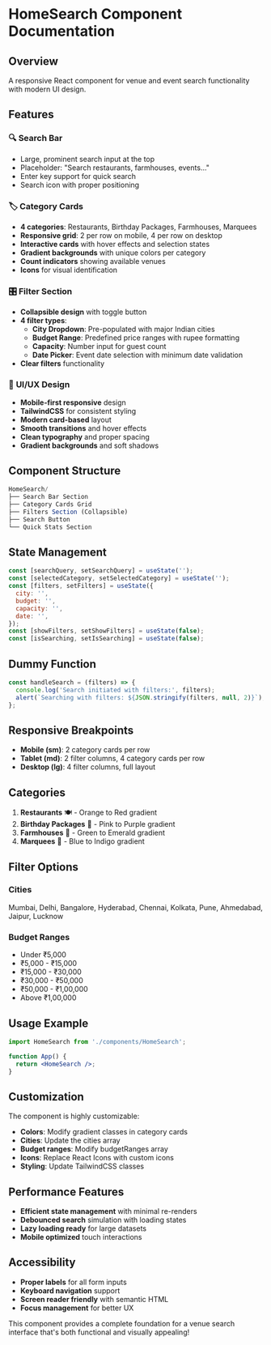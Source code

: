 # HomeSearch Component Documentation

## Overview
A responsive React component for venue and event search functionality with modern UI design.

## Features

### 🔍 **Search Bar**
- Large, prominent search input at the top
- Placeholder: "Search restaurants, farmhouses, events..."
- Enter key support for quick search
- Search icon with proper positioning

### 🏷️ **Category Cards**
- **4 categories**: Restaurants, Birthday Packages, Farmhouses, Marquees
- **Responsive grid**: 2 per row on mobile, 4 per row on desktop
- **Interactive cards** with hover effects and selection states
- **Gradient backgrounds** with unique colors per category
- **Count indicators** showing available venues
- **Icons** for visual identification

### 🎛️ **Filter Section**
- **Collapsible design** with toggle button
- **4 filter types**:
  - **City Dropdown**: Pre-populated with major Indian cities
  - **Budget Range**: Predefined price ranges with rupee formatting
  - **Capacity**: Number input for guest count
  - **Date Picker**: Event date selection with minimum date validation
- **Clear filters** functionality

### 🎨 **UI/UX Design**
- **Mobile-first responsive** design
- **TailwindCSS** for consistent styling
- **Modern card-based** layout
- **Smooth transitions** and hover effects
- **Clean typography** and proper spacing
- **Gradient backgrounds** and soft shadows

## Component Structure

```jsx
HomeSearch/
├── Search Bar Section
├── Category Cards Grid
├── Filters Section (Collapsible)
├── Search Button
└── Quick Stats Section
```

## State Management

```javascript
const [searchQuery, setSearchQuery] = useState('');
const [selectedCategory, setSelectedCategory] = useState('');
const [filters, setFilters] = useState({
  city: '',
  budget: '',
  capacity: '',
  date: '',
});
const [showFilters, setShowFilters] = useState(false);
const [isSearching, setIsSearching] = useState(false);
```

## Dummy Function

```javascript
const handleSearch = (filters) => {
  console.log('Search initiated with filters:', filters);
  alert(`Searching with filters: ${JSON.stringify(filters, null, 2)}`);
};
```

## Responsive Breakpoints

- **Mobile (sm)**: 2 category cards per row
- **Tablet (md)**: 2 filter columns, 4 category cards per row  
- **Desktop (lg)**: 4 filter columns, full layout

## Categories

1. **Restaurants** 🍽️ - Orange to Red gradient
2. **Birthday Packages** 🎂 - Pink to Purple gradient
3. **Farmhouses** 🌳 - Green to Emerald gradient
4. **Marquees** 🏢 - Blue to Indigo gradient

## Filter Options

### Cities
Mumbai, Delhi, Bangalore, Hyderabad, Chennai, Kolkata, Pune, Ahmedabad, Jaipur, Lucknow

### Budget Ranges
- Under ₹5,000
- ₹5,000 - ₹15,000  
- ₹15,000 - ₹30,000
- ₹30,000 - ₹50,000
- ₹50,000 - ₹1,00,000
- Above ₹1,00,000

## Usage Example

```jsx
import HomeSearch from './components/HomeSearch';

function App() {
  return <HomeSearch />;
}
```

## Customization

The component is highly customizable:
- **Colors**: Modify gradient classes in category cards
- **Cities**: Update the cities array
- **Budget ranges**: Modify budgetRanges array
- **Icons**: Replace React Icons with custom icons
- **Styling**: Update TailwindCSS classes

## Performance Features

- **Efficient state management** with minimal re-renders
- **Debounced search** simulation with loading states
- **Lazy loading ready** for large datasets
- **Mobile optimized** touch interactions

## Accessibility

- **Proper labels** for all form inputs
- **Keyboard navigation** support
- **Screen reader friendly** with semantic HTML
- **Focus management** for better UX

This component provides a complete foundation for a venue search interface that's both functional and visually appealing!